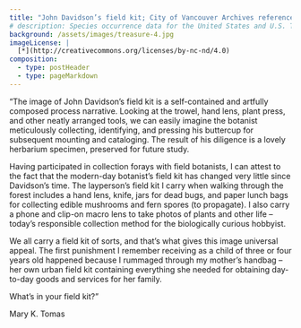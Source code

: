 ```yaml
---
title: "John Davidson’s field kit; City of Vancouver Archives reference number AM505-S1-: CVA 660-663; 1910; BC; Collected by John Davidson"
# description: Species occurrence data for the United States and U.S. Territories.
background: /assets/images/treasure-4.jpg
imageLicense: |
  [*](http://creativecommons.org/licenses/by-nc-nd/4.0)
composition:
  - type: postHeader
  - type: pageMarkdown
---
```


“The image of John Davidson’s field kit is a self-contained and artfully composed process narrative. Looking at the trowel, hand lens, plant press, and other neatly arranged tools, we can easily imagine the botanist meticulously collecting, identifying, and pressing his buttercup for subsequent mounting and cataloging. The result of his diligence is a lovely herbarium specimen, preserved for future study.

Having participated in collection forays with field botanists, I can attest to the fact that the modern-day botanist’s field kit has changed very little since Davidson’s time. The layperson’s field kit I carry when walking through the forest includes a hand lens, knife, jars for dead bugs, and paper lunch bags for collecting edible mushrooms and fern spores (to propagate). I also carry a phone and clip-on macro lens to take photos of plants and other life – today’s responsible collection method for the biologically curious hobbyist.

We all carry a field kit of sorts, and that’s what gives this image universal appeal. The first punishment I remember receiving as a child of three or four years old happened because I rummaged through my mother’s handbag – her own urban field kit containing everything she needed for obtaining day-to-day goods and services for her family.

What’s in your field kit?”

Mary K. Tomas